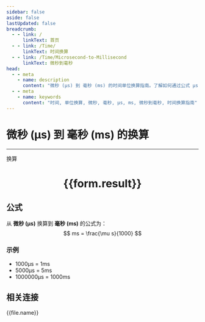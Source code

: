 ```yaml
---
sidebar: false
aside: false
lastUpdated: false
breadcrumb:
  - - link: /
      linkText: 首页
  - - link: /Time/
      linkText: 时间换算
  - - link: /Time/Microsecond-to-Millisecond
      linkText: 微秒到毫秒
head:
  - - meta
    - name: description
      content: "微秒 (μs) 到 毫秒 (ms) 的时间单位换算指南。了解如何通过公式 μs ÷ 1,000 换算为毫秒。"
  - - meta
    - name: keywords
      content: "时间, 单位换算, 微秒, 毫秒, μs, ms, 微秒到毫秒, 时间换算指南"
---
```

# 微秒 (μs) 到 毫秒 (ms) 的换算

---
<script setup>
import { onMounted, reactive, inject, ref } from 'vue'
import { NButton,NForm ,NFormItem,NInput,NInputNumber,NSelect,NCard,useMessage,NGrid ,NGi  } from 'naive-ui'
import { defineClientComponent } from 'vitepress'
import { Time } from '../../files';

const convert = inject('convert')

const form = reactive({
  number: null,
  result: '',
})

const convertHandler = () => {
  if (form.number !== null && !isNaN(form.number)) {
    const convertedValue = parseFloat(form.number) / 1000
    form.result = `${form.number}μs = ${convertedValue.toFixed(6)}ms`
  } else {
    form.result = '请输入有效的数值。'
  }
}
</script>

<n-form size="large" :model="form">
  <n-form-item label="微秒 (μs)">
    <n-input-number v-model:value="form.number" placeholder="输入微秒" style="width: 100%" />
  </n-form-item>
  <n-form-item>
    <n-button type="primary" @click="convertHandler" block>换算</n-button>
  </n-form-item>
</n-form>

<n-card  embedded :bordered="false" hoverable>
  <div  style="text-align:center">
    <h1>{{form.result}}</h1>
  </div>
</n-card>

## 公式

从 **微秒 (μs)** 换算到 **毫秒 (ms)** 的公式为：
$$ ms = \frac{\mu s}{1000} $$

### 示例
- 1000μs = 1ms
- 5000μs = 5ms
- 1000000μs = 1000ms
## 相关连接
<n-grid x-gap="12" :cols="4">
  <n-gi v-for="(file, index) in Time" :key="index">
    <n-button
      text
      tag="a"
      :href="file.path"
      type="primary"
    >
      {{file.name}}
    </n-button>
  </n-gi>
</n-grid>